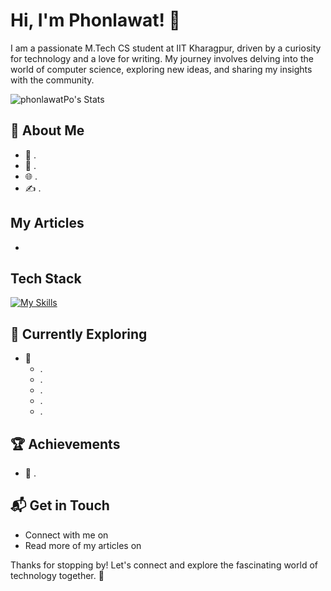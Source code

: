 # Hi, I'm Phonlawat! 👋

I am a passionate M.Tech CS student at IIT Kharagpur, driven by a curiosity for technology and a love for writing. My journey involves delving into the world of computer science, exploring new ideas, and sharing my insights with the community.

![phonlawatPo's Stats](https://github-readme-stats.vercel.app/api?username=phonlawatPo&theme=vue-dark&show_icons=true&hide_border=true&count_private=true)

## 🚀 About Me

- 🔭 .
- 📝 .
- 🌐 .
- ✍️ .

## My Articles
- 


## Tech Stack
[![My Skills](https://skillicons.dev/icons?i=js,html,css)](https://skillicons.dev)

## 🌱 Currently Exploring

- 🚀 
  - .
  - .
  - .
  - .
  - .

 ## 🏆 Achievements

- 🌟 .


## 📬 Get in Touch

- Connect with me on 
- Read more of my articles on 

Thanks for stopping by! Let's connect and explore the fascinating world of technology together. 🚀



<!--

Here are some ideas to get you started:

- 🔭 I’m currently working on ...
- 🌱 I’m currently learning ...
- 👯 I’m looking to collaborate on ...
- 🤔 I’m looking for help with ...
- 💬 Ask me about ...
- 📫 How to reach me: ...
- 😄 Pronouns: ...
- ⚡ Fun fact: ...
-->

